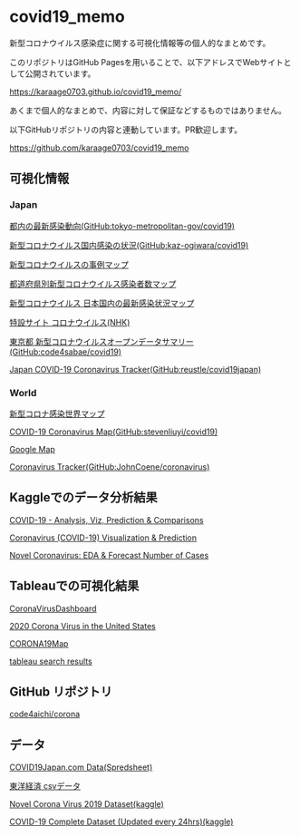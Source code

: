 # covid19_memo
新型コロナウイルス感染症に関する可視化情報等の個人的なまとめです。

このリポジトリはGitHub Pagesを用いることで、以下アドレスでWebサイトとして公開されています。

https://karaage0703.github.io/covid19_memo/

あくまで個人的なまとめで、内容に対して保証などするものではありません。

以下GitHubリポジトリの内容と連動しています。PR歓迎します。

https://github.com/karaage0703/covid19_memo

## 可視化情報

### Japan
[都内の最新感染動向](https://stopcovid19.metro.tokyo.lg.jp/)[(GitHub:tokyo-metropolitan-gov/covid19)](https://github.com/tokyo-metropolitan-gov/covid19)

[新型コロナウイルス国内感染の状況](https://toyokeizai.net/sp/visual/tko/covid19/)[(GitHub:kaz-ogiwara/covid19)](https://github.com/kaz-ogiwara/covid19)

[新型コロナウイルスの事例マップ](https://www.coromap.info/)

[都道府県別新型コロナウイルス感染者数マップ](https://jagjapan.maps.arcgis.com/apps/opsdashboard/index.html#/259ce3e3e2bf4c77876d4ecde6ea2564)

[新型コロナウイルス 日本国内の最新感染状況マップ](https://newsdigest.jp/pages/coronavirus/)

[特設サイト コロナウイルス(NHK)](https://www3.nhk.or.jp/news/special/coronavirus/)

[東京都 新型コロナウイルスオープンデータサマリー](https://code4sabae.github.io/covid19/tokyo.html)[(GitHub:code4sabae/covid19)](https://github.com/code4sabae/covid19)

[Japan COVID-19 Coronavirus Tracker](https://covid19japan.com/)[(GitHub:reustle/covid19japan)](https://github.com/reustle/covid19japan)


### World
[新型コロナ感染世界マップ](https://vdata.nikkei.com/newsgraphics/coronavirus-world-map/)

[COVID-19 Coronavirus Map](https://covid19.health/)[(GitHub:stevenliuyi/covid19)](https://github.com/stevenliuyi/covid19)

[Google Map](https://www.google.com/maps/d/u/0/viewer?mid=1a04iBi41DznkMaQRnICO40ktROfnMfMx&ll=37.45239782566561%2C137.6798301595186&z=6)

[Coronavirus Tracker](https://shiny.john-coene.com/coronavirus/)[(GitHub:JohnCoene/coronavirus)](https://github.com/JohnCoene/coronavirus)


## Kaggleでのデータ分析結果
[COVID-19 - Analysis, Viz, Prediction & Comparisons](https://www.kaggle.com/imdevskp/covid-19-analysis-viz-prediction-comparisons)

[Coronavirus (COVID-19) Visualization & Prediction](https://www.kaggle.com/therealcyberlord/coronavirus-covid-19-visualization-prediction)

[Novel Coronavirus: EDA & Forecast Number of Cases](https://www.kaggle.com/khoongweihao/novel-coronavirus-eda-forecast-number-of-cases)

## Tableauでの可視化結果
[CoronaVirusDashboard](https://public.tableau.com/profile/travis.winn#!/vizhome/CoronaVirusVisualizationDashboardUpdated3_27_2020/CoronaVirusDashboard2_11_2020)

[2020 Corona Virus in the United States](https://public.tableau.com/profile/kim.allen#!/vizhome/2020CoronaVirusintheUnitedStates/USCoronaDashboard)

[CORONA19Map](https://public.tableau.com/profile/seungilkang#!/vizhome/CORONA19_Map/CORONA19Map)

[tableau search results](https://public.tableau.com/en-us/search/all/%23corona)

## GitHub リポジトリ
[code4aichi/corona](https://github.com/code4aichi/corona)



## データ
[COVID19Japan.com Data(Spredsheet)](https://docs.google.com/spreadsheets/d/1jfB4muWkzKTR0daklmf8D5F0Uf_IYAgcx_-Ij9McClQ/edit#gid=0)

[東洋経済 csvデータ](https://toyokeizai.net/sp/visual/tko/covid19/csv/data.csv)

[Novel Corona Virus 2019 Dataset(kaggle)](https://www.kaggle.com/sudalairajkumar/novel-corona-virus-2019-dataset)

[COVID-19 Complete Dataset (Updated every 24hrs)(kaggle)](https://www.kaggle.com/imdevskp/corona-virus-report)
